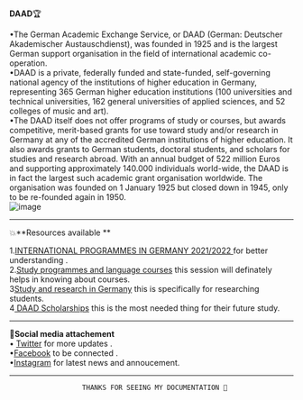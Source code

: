 **DAAD**🏆                              
   
   •The German Academic Exchange Service, or DAAD (German: Deutscher Akademischer Austauschdienst), was founded in 1925 and is the largest German support organisation in the field of international academic co-operation.    
   •DAAD is a private, federally funded and state-funded, self-governing national agency of the institutions of higher education in Germany, representing 365 German higher education institutions (100 universities and technical universities, 162 general universities of applied sciences, and 52 colleges of music and art).                            
  •The DAAD itself does not offer programs of study or courses, but awards competitive, merit-based grants for use toward study and/or research in Germany at any of the accredited German institutions of higher education. It also awards grants to German students, doctoral students, and scholars for studies and research abroad. With an annual budget of 522 million Euros and supporting approximately 140.000 individuals world-wide, the DAAD is in fact the largest such academic grant organisation worldwide. The organisation was founded on 1 January 1925 but closed down in 1945, only to be re-founded again in 1950.      
                                                              ![image](https://user-images.githubusercontent.com/85113970/130560219-a0ef0407-a457-4360-92af-c8163d6f1535.png)

   
-----------------------------------------------------------------------------------------------------------------------------------------------------------------------------------

💥**Resources available **       

1.[INTERNATIONAL PROGRAMMES IN GERMANY 2021/2022 ](https://www2.daad.de/deutschland/studienangebote/international-programmes/en/)   for better understanding .              
2.[Study programmes and language courses](https://www.daad.de/en/study-and-research-in-germany/courses-of-study-in-germany/)   this session will definately helps in knowing about courses.  
3[Study and research in Germany](https://www.daad.de/en/study-and-research-in-germany/)  this is specifically for researching students.  
4[ DAAD Scholarships](https://www.daad.de/en/study-and-research-in-germany/scholarships/daad-scholarships/) this is the most needed thing for their future study.            

-----------------------------------------------------------------------------------------------------------------------------------------------------------------------------------

🎊**Social media attachement**      
• [Twitter](https://twitter.com/daad_germany) for more updates .    
•[Facebook](https://www.facebook.com/DAADRussia/) to be connected .   
•[Instagram](https://www.facebook.com/DAADRussia/)  for latest news and annoucement.       

------------------------------------------------------------------------------------------------------------------------------------------------------------------------    
                      THANKS FOR SEEING MY DOCUMENTATION 🤗





